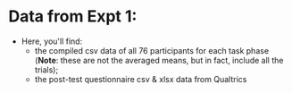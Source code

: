 # Data from Expt 1:

* Here, you'll find:
  * the compiled csv data of all 76 participants for each task phase (**Note**: these are not the averaged means, but in fact, include all the trials);
  * the post-test questionnaire csv & xlsx data from Qualtrics
